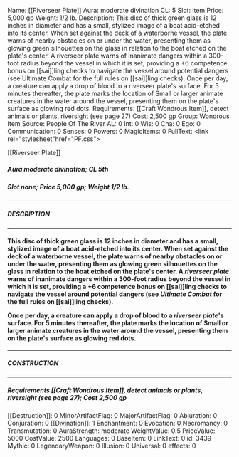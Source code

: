 Name: [[Riverseer Plate]]
Aura: moderate divination
CL: 5
Slot: item
Price: 5,000 gp
Weight: 1/2 lb.
Description: This disc of thick green glass is 12 inches in diameter and has a small, stylized image of a boat acid-etched into its center. When set against the deck of a waterborne vessel, the plate warns of nearby obstacles on or under the water, presenting them as glowing green silhouettes on the glass in relation to the boat etched on the plate's center. A riverseer plate warns of inanimate dangers within a 300-foot radius beyond the vessel in which it is set, providing a +6 competence bonus on [[sai]]ling checks to navigate the vessel around potential dangers (see Ultimate Combat for the full rules on [[sai]]ling checks). Once per day, a creature can apply a drop of blood to a riverseer plate's surface. For 5 minutes thereafter, the plate marks the location of Small or larger animate creatures in the water around the vessel, presenting them on the plate's surface as glowing red dots.
Requirements: [[Craft Wondrous Item]], detect animals or plants, riversight (see page 27)
Cost: 2,500 gp
Group: Wondrous Item
Source: People Of The River
AL: 0
Int: 0
Wis: 0
Cha: 0
Ego: 0
Communication: 0
Senses: 0
Powers: 0
MagicItems: 0
FullText: <link rel="stylesheet"href="PF.css"><div class="heading"><p class="alignleft">[[Riverseer Plate]]</p><div style="clear: both;"></div></div><div><h5><b>Aura </b>moderate divination; <b>CL </b>5th</h5><h5><b>Slot </b>none; <b>Price </b>5,000 gp; <b>Weight </b>1/2 lb.</h5></div><hr/><div><h5><b>DESCRIPTION</b></h5></div><hr/><div><h4><p>This disc of thick green glass is 12 inches in diameter and has a small, stylized image of a boat acid-etched into its center. When set against the deck of a waterborne vessel, the plate warns of nearby obstacles on or under the water, presenting them as glowing green silhouettes on the glass in relation to the boat etched on the plate's center. A <i>riverseer plate</i> warns of inanimate dangers within a 300-foot radius beyond the vessel in which it is set, providing a +6 competence bonus on [[sai]]ling checks to navigate the vessel around potential dangers (see <i>Ultimate Combat</i> for the full rules on [[sai]]ling checks).</p><p>Once per day, a creature can apply a drop of blood to a <i>riverseer plate</i>'s surface. For 5 minutes thereafter, the plate marks the location of Small or larger animate creatures in the water around the vessel, presenting them on the plate's surface as glowing red dots.</p></h4></div><hr/><div><h5><b>CONSTRUCTION</b></h5></div><hr/><div><h5><b>Requirements </b>[[Craft Wondrous Item]], <i>detect animals or plants</i>, <i>riversight (see page 27)</i>; <b>Cost </b>2,500 gp</h5></div>
[[Destruction]]: 0
MinorArtifactFlag: 0
MajorArtifactFlag: 0
Abjuration: 0
Conjuration: 0
[[Divination]]: 1
Enchantment: 0
Evocation: 0
Necromancy: 0
Transmutation: 0
AuraStrength: moderate
WeightValue: 0.5
PriceValue: 5000
CostValue: 2500
Languages: 0
BaseItem: 0
LinkText: 0
id: 3439
Mythic: 0
LegendaryWeapon: 0
Illusion: 0
Universal: 0
effects: 0
